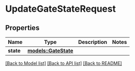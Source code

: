 # UpdateGateStateRequest

## Properties

Name | Type | Description | Notes
------------ | ------------- | ------------- | -------------
**state** | [**models::GateState**](GateState.md) |  | 

[[Back to Model list]](../README.md#documentation-for-models) [[Back to API list]](../README.md#documentation-for-api-endpoints) [[Back to README]](../README.md)


